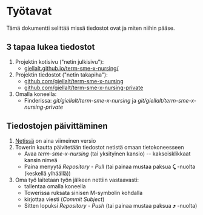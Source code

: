 Työtavat
========

Tämä dokumentti selittää missä tiedostot ovat ja miten niihin pääse.

## 3 tapaa lukea tiedostot

1. Projektin kotisivu ("netin julkisivu"):
    - [giellalt.github.io/term-sme-x-nursing/](https://giellalt.github.io/term-sme-x-nursing/)
2. Projektin tiedostot ("netin takapiha"):
    - [github.com/giellalt/term-sme-x-nursing](https://github.com/giellalt/term-sme-x-nursing)
    - [github.com/giellalt/term-sme-x-nursing-private](https://github.com/giellalt/term-sme-x-nursing-private)
3. Omalla koneella:
    - Finderissa: *git/giellalt/term-sme-x-nursing* ja *git/giellalt/term-sme-x-nursing-private*


## Tiedostojen päivittäminen

1. [Netissä](https://github.com/giellalt/term-sme-x-nursing) on aina viimeinen versio
2. Towerin kautta päivitetään tiedostot netistä omaan tietokoneesseen
	- Avaa *term-sme-x-nursing* (tai yksityinen kansio) -- kaksoisklikkaat kansin nimeä
	- Paina menyytä *Repository - Pull* (tai painaa mustaa paksua **⤹** -nuolta (keskellä ylhäällä))
3. Oma työ laitetaan työn jälkeen nettiin vastaavasti:
	- tallentaa omalla koneella
	- Towerissa ruksata sinisen M-symbolin kohdalla 
	- kirjottaa viesti (*Commit Subject*)
	- Sitten lopuksi *Repository - Push* (tai painaa mustaa paksua **⤴︎** -nuolta)


